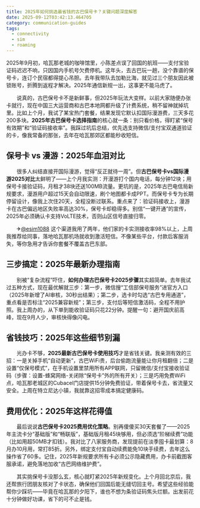 ```yaml
---
title: 2025年如何挑选最省钱的古巴保号卡？关键问题深度解答
date: 2025-09-12T03:42:13.464705
category: communication-guides
tags:
  - connectivity
  - sim
  - roaming
---
```


2025年9月初，哈瓦那老城的咖啡馆里，小陈差点误了回国的航班——支付宝验证码迟迟不响，只因国内手机号欠费停机。这年头，去古巴玩一趟，没个靠谱的保号卡，连订个民宿都得提心吊胆。去年我带队去加勒比海，就见过三个朋友因此被锁账号，折腾到返程才解决。2025年通信新规一出，这事更不能马虎了。

　　说真的，古巴保号卡不是新鲜事，但2025年玩法大变样。以前大家随便办张卡就行，现在中国三大运营商和古巴本地网都升级了计费系统，稍不留神就掉坑里。比如上个月，我试了某宝热门套餐，结果发现它默认扣国际漫游费，三天多花200多块。**2025年古巴保号卡选择指南**的核心就一条：别只看价格，得盯紧“保号有效期”和“验证码接收率”。我踩过坑后总结，优先选支持微信/支付宝双通道验证的卡，像我常备的那张，去年在哈瓦那郊区都能秒收短信。

## 保号卡 vs 漫游：2025年血泪对比

　　很多人纠结直接开国际漫游，觉得“反正就待一周”。但**古巴保号卡vs国际漫游2025对比**太鲜明了——上个月我实测：开漫游打个国内电话，每分钟12块；用保号卡接验证码，月租才38块还送100MB流量。更坑的是，2025年古巴电信局新规要求，漫游用户超过15天会自动限速，刷个地图都卡成PPT。而保号卡专为长期停留设计，像我上次住20天，全程没断过联系。重点来了：验证码接收上，漫游卡在古巴偏远地区失败率高达30%，保号卡却稳得多。别信“一键开通”的宣传，2025年必须确认卡支持VoLTE技术，否则山区信号直接归零。

　　✈[@esim1088](https://t.me/s/esim1088) 这个渠道我用了两年，他们家的卡实测接收率98%以上，上周我推荐给同事，落地哈瓦那机场就收到激活短信。不像某些平台，付款后客服消失，等你急用才告诉你套餐不覆盖古巴东部。

## 三步搞定：2025年最新办理指南

　　别被“复杂流程”吓住，**如何办理古巴保号卡2025步骤**其实超简单。去年我试过五种方式，现在最优解就三步：第一步，微信搜“工信部保号服务”进官方入口（2025年新增了AI审核，30秒出结果）；第二步，选卡时勾选“古巴专用通道”，重点看是否标注“2025兼容新规”；第三步，支付后等短信激活码，全程不用护照。我上周办的，从下单到能收验证码只花22分钟。提醒一句：避开国庆前高峰，现在9月人少，审核快得像闪电。

## 省钱技巧：2025年这些细节别漏

　　光办卡不够，**2025最新古巴保号卡使用技巧**才是省钱关键。我亲测有效的三招：一是关掉手机“自动更新”，古巴WiFi贵，后台偷跑流量能让你月租翻倍；二是设置“仅保号模式”，在手机设置里禁用所有APP联网，只留微信/支付宝接收验证码（步骤：设置-蜂窝网络-关闭除“保号卡”外的所有开关）；三是巧用免费WiFi点，哈瓦那老城区的Cubacel门店提供15分钟免费验证，带着保号卡去，省流量又安全。上周在特立尼达小镇，我就靠这招零成本搞定健康码。

## 费用优化：2025年这样花得值

　　最后说说**古巴保号卡2025费用优化策略**。别再傻傻买30天套餐了——2025年主流卡分“基础版”和“畅联版”，基础版月租45块够用，但必须选“阶梯续费”功能（比如用超50MB才扣钱）。我对比了八家服务商，发现提前在淡季囤卡最划算：8月办10月用，常打85折。另外，绑定支付宝自动续费能免10块手续费，去年这么操作省了60多。记住，2025年新规要求所有卡必须公示隐藏费用，办卡前截图客服承诺，避免落地加收“古巴网络维护费”。

　　其实挑保号卡没那么玄，核心就盯紧2025年新规变化。上个月回北京后，我还帮旅行团朋友核对了卡状态，确保他们回国后能无缝切回主号。希望这些经验能帮你少踩坑——毕竟在哈瓦那的夕阳下，谁也不想为条验证码焦头烂额。出发前花十分钟做好功课，省下的可不止是钱。